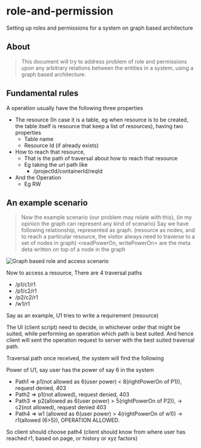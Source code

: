 # role-and-permission
Setting up roles and permissions for a system on graph based architecture

## About
> This document will try to address problem of role and permissions upon any arbitrary relations between the entities in a system, using a graph based architecture.

## Fundamental rules
A operation usually have the following three properties
* The resource (In case it is a table, eg when resource is to be created, the table itself is resource that keep a list of resources), having two properties
  * Table name
  * Resource Id (if already exists)
* How to reach that resource,
  * That is the path of traversal about how to reach that resource
  * Eg taking the url path like
    * /projectId/containerId/reqId
* And the Operation
  * Eg RW

## An example scenario
> Now the example scenario (our problem may relate with this), (in my opinion the graph can represent any kind of scenario) Say we have following relationship, represented as graph. (resource as nodes, and to reach a particular resource, the visitor always need to traverse to a set of nodes in graph)
> <readPowerOn, writePowerOn> are the meta deta written on top of a node in the graph

![Graph based role and access scenario](https://github.com/codeofnode/role-and-permission/raw/master/example.png)

Now to access a resource, There are 4 traversal paths

* /p1/c1/r1
* /p1/c2/r1
* /p2/c2/r1
* /w1/r1

Say as an example, U1 tries to write a requirement (resource)

The UI (client script) need to decide, in whichever order that might be suited, while performing an operation which path is best suited.
And hence client will sent the operation request to server with the best suited traversal path.

Traversal path once received, the system will find the following


Power of U1, say user has the power of say 6 in the system


* Path1 => p1(not allowed as 6(user power) < 8(rightPowerOn of P1)), request denied, 403
* Path2 => p1(not allowed), request denied, 403
* Path3 => p2(allowed as 6(user power) > 5(rightPowerOn of P2)), -> c2(not allowed), request denied 403
* Path4 => w1 (allowed  as 6(user power) > 4(rightPowerOn of w1)) -> r1(allowed (6>5)), OPERATION ALLOWED.

So client should choose path4 (client should know from where user has reached r1, based on page, or history or xyz factors)
